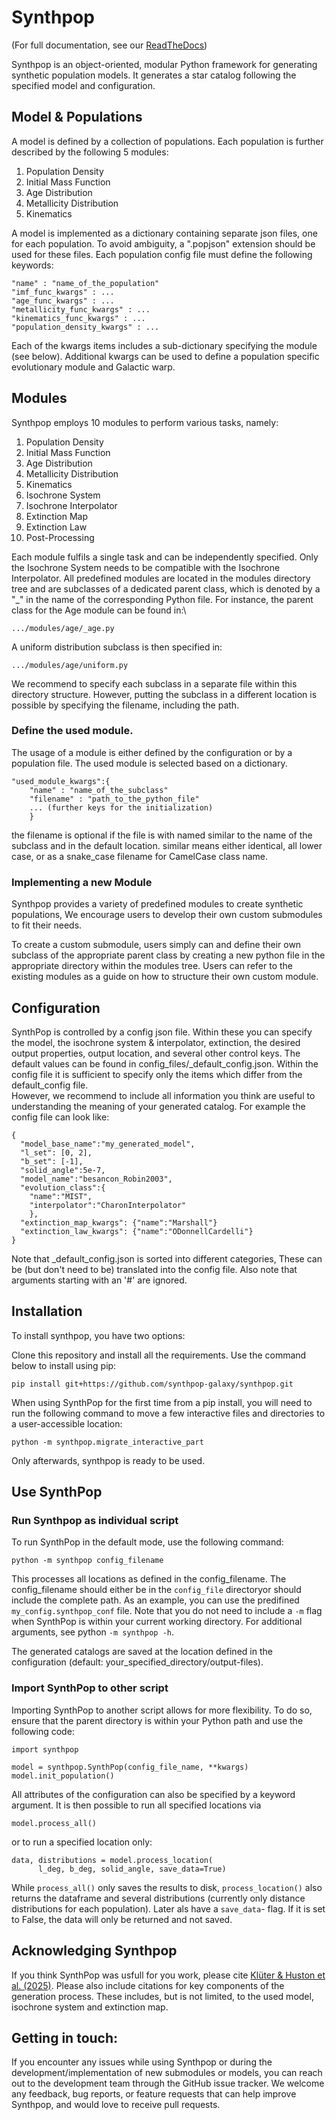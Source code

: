 # Synthpop

(For full documentation, see our [ReadTheDocs](https://synthpop.readthedocs.io/en/latest/))

Synthpop is an object-oriented, modular Python framework 
for generating synthetic population models. 
It generates a star catalog following the specified model and configuration.

## Model & Populations

A model is defined by a collection of populations. 
Each population is further described by the following 5 modules:
1. Population Density
2. Initial Mass Function
3. Age Distribution
4. Metallicity Distribution
5. Kinematics

A model is implemented as a dictionary containing separate json files, one for each population.
To avoid ambiguity, a ".popjson" extension should be used for these files. 
Each population config file must define the following keywords:


    "name" : "name_of_the_population"
    "imf_func_kwargs" : ...
    "age_func_kwargs" : ...
    "metallicity_func_kwargs" : ...
    "kinematics_func_kwargs" : ...
    "population_density_kwargs" : ...

Each of the kwargs items includes a sub-dictionary 
specifying the module (see below).
Additional kwargs can be used to define a population specific
evolutionary module and Galactic warp.

## Modules

Synthpop employs 10 modules to perform various tasks, namely:

1) Population Density
2) Initial Mass Function
3) Age Distribution
4) Metallicity Distribution
5) Kinematics
6) Isochrone System
7) Isochrone Interpolator
8) Extinction Map
9) Extinction Law
10) Post-Processing

Each module fulfils a single task and can be independently specified.
Only the Isochrone System needs to be compatible with the Isochrone Interpolator.
All predefined modules are located in the modules directory tree 
and are subclasses of a dedicated parent class, which is denoted by a "_" in the name of the corresponding Python file.
For instance, the parent class for the Age module can be found in:\

``.../modules/age/_age.py ``

A uniform distribution subclass is then specified in:

``.../modules/age/uniform.py ``

We recommend to specify each subclass in a separate file within this directory structure.
However, putting the subclass in a different location is possible by specifying the filename, including the path. 


### Define the used module. 
The usage of a module is either defined by the configuration or by a population file.
The used module is selected based on a dictionary. 

    "used_module_kwargs":{
        "name" : "name_of_the_subclass"
        "filename" : "path_to_the_python_file"
        ... (further keys for the initialization)
        }

the filename is optional if the file is with named 
similar to the name of the subclass and in the default location. 
similar means either identical, all lower case, 
or as a snake_case filename for CamelCase class name.

### Implementing a new Module
Synthpop provides a variety of predefined modules to create synthetic populations, 
We encourage users to develop their own custom submodules to fit their needs.

To create a custom submodule, users simply can and define their own subclass of the appropriate parent class 
by creating a new python file in the appropriate directory within the modules tree. 
Users can refer to the existing modules as a guide on how to structure their own custom module.

## Configuration 
  SynthPop is controlled by a config json file. 
  Within these you can specify the model, 
  the isochrone system & interpolator, extinction,
  the desired output properties, output location, 
  and several other control keys.
  The default values can be found in config_files/_default_config.json.
  Within the config file it is sufficient to specify only the items 
  which differ from the default_config file.  
  However, we recommend to include all information you think are 
  useful to understanding the meaning of your generated catalog.
  For example the config file can look like:
    
    {
      "model_base_name":"my_generated_model",
      "l_set": [0, 2],
      "b_set": [-1],
      "solid_angle":5e-7,
      "model_name":"besancon_Robin2003",
      "evolution_class":{
        "name":"MIST", 
        "interpolator":"CharonInterpolator"
        },
      "extinction_map_kwargs": {"name":"Marshall"}
      "extinction_law_kwargs": {"name":"ODonnellCardelli"}
    }

  Note that _default_config.json is sorted into different categories, 
  These can be (but don't need to be) translated into the config file. 
  Also note that arguments starting with an '#' are ignored.
  

## Installation

To install synthpop, you have two options:

Clone this repository and install all the requirements.
Use the command below to install using pip:

```
pip install git+https://github.com/synthpop-galaxy/synthpop.git
``` 
When using SynthPop for the first time from a pip install, you will need to run the following command to move a few interactive files and directories to a user-accessible location:

```
python -m synthpop.migrate_interactive_part
```
Only afterwards, synthpop is ready to be used. 



## Use SynthPop
### Run Synthpop as individual script
To run SynthPop in the default mode, use the following command:
  ```
  python -m synthpop config_filename 
  ```
This processes all locations as defined in the config_filename. 
The config_filename should either be in the ``config_file`` directoryor should include the complete path.
As an example, you can use the predifined ``my_config.synthpop_conf`` file. 
Note that you do not need to include a ``-m`` flag when SynthPop is within your current working directory. For additional arguments, see python ``-m synthpop -h``.

The generated catalogs are saved at the location defined in the configuration (default: your_specified_directory/output-files).


  
### Import SynthPop to other script 
Importing SynthPop to another script allows for more flexibility. 
To do so, ensure that the parent directory is within your Python path and use the following code:
  ```
  import synthpop
  
  model = synthpop.SynthPop(config_file_name, **kwargs)
  model.init_population()
  ```
All attributes of the configuration can also be specified by a keyword argument. 
It is then possible to run all specified locations via
  ```
  model.process_all() 
  ```
or to run a specified location only:

  ```
  data, distributions = model.process_location(
        l_deg, b_deg, solid_angle, save_data=True) 
  ```
While ``process_all()`` only saves the results to disk, ``process_location()`` also returns the dataframe and several distributions (currently only distance distributions for each population). Later als have a ``save_data``- flag. If it is set to False, the data will only be returned and not saved.


## Acknowledging Synthpop 
  If you think SynthPop was usfull for you work, please cite [Klüter & Huston et al. (2025)](https://ui.adsabs.harvard.edu/abs/2025AJ....169..317K/abstract). 
  Please also include citations for key components of the generation process. 
  These includes, but is not limited, to the used model, isochrone system and extinction map.

## Getting in touch:
  If you encounter any issues while using Synthpop or during the development/implementation of new submodules or models, 
  you can reach out to the development team through the GitHub issue tracker. 
  We welcome any feedback, bug reports, or feature requests that can help improve Synthpop, and would love to receive pull requests.

